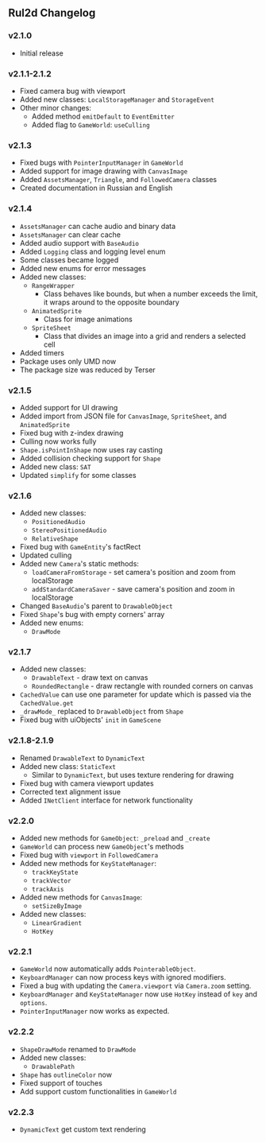 ## Rul2d Changelog

### v2.1.0

- Initial release

### v2.1.1-2.1.2

- Fixed camera bug with viewport
- Added new classes: `LocalStorageManager` and `StorageEvent`
- Other minor changes:
  - Added method `emitDefault` to `EventEmitter`
  - Added flag to `GameWorld`: `useCulling`

### v2.1.3

- Fixed bugs with `PointerInputManager` in `GameWorld`
- Added support for image drawing with `CanvasImage`
- Added `AssetsManager`, `Triangle`, and `FollowedCamera` classes
- Created documentation in Russian and English

### v2.1.4

- `AssetsManager` can cache audio and binary data
- `AssetsManager` can clear cache
- Added audio support with `BaseAudio`
- Added `Logging` class and logging level enum
- Some classes became logged
- Added new enums for error messages
- Added new classes:
  - `RangeWrapper`
    - Class behaves like bounds, but when a number exceeds the limit, it wraps around to the opposite boundary
  - `AnimatedSprite`
    - Class for image animations
  - `SpriteSheet`
    - Class that divides an image into a grid and renders a selected cell
- Added timers
- Package uses only UMD now
- The package size was reduced by Terser

### v2.1.5

- Added support for UI drawing
- Added import from JSON file for `CanvasImage`, `SpriteSheet`, and `AnimatedSprite`
- Fixed bug with z-index drawing
- Culling now works fully
- `Shape.isPointInShape` now uses ray casting
- Added collision checking support for `Shape`
- Added new class: `SAT`
- Updated `simplify` for some classes

### v2.1.6

- Added new classes: 
  - `PositionedAudio`
  - `StereoPositionedAudio`
  - `RelativeShape`
- Fixed bug with `GameEntity`'s factRect
- Updated culling
- Added new `Camera`'s static methods:
  - `loadCameraFromStorage` - set camera's position and zoom from localStorage
  - `addStandardCameraSaver` - save camera's position and zoom in localStorage
- Changed `BaseAudio`'s parent to `DrawableObject`
- Fixed `Shape`'s bug with empty corners' array
- Added new enums:
  - `DrawMode`

### v2.1.7

- Added new classes:
  - `DrawableText` - draw text on canvas
  - `RoundedRectangle` - draw rectangle with rounded corners on canvas
- `CachedValue` can use one parameter for update which is passed via the `CachedValue.get`
- `_drawMode_` replaced to `DrawableObject` from `Shape`
- Fixed bug with uiObjects' `init` in `GameScene`

### v2.1.8-2.1.9

- Renamed `DrawableText` to `DynamicText`
- Added new class: `StaticText`
  - Similar to `DynamicText`, but uses texture rendering for drawing
- Fixed bug with camera viewport updates
- Corrected text alignment issue
- Added `INetClient` interface for network functionality

### v2.2.0

- Added new methods for `GameObject`: `_preload` and `_create`
- `GameWorld` can process new `GameObject`'s methods
- Fixed bug with `viewport` in `FollowedCamera`
- Added new methods for `KeyStateManager`: 
  - `trackKeyState`
  - `trackVector`
  - `trackAxis`
- Added new methods for `CanvasImage`: 
  - `setSizeByImage`
- Added new classes:
  - `LinearGradient`
  - `HotKey`

### v2.2.1

- `GameWorld` now automatically adds `PointerableObject`.
- `KeyboardManager` can now process keys with ignored modifiers.
- Fixed a bug with updating the `Camera.viewport` via `Camera.zoom` setting.
- `KeyboardManager` and `KeyStateManager` now use `HotKey` instead of `key` and `options`.
- `PointerInputManager` now works as expected.

### v2.2.2

- `ShapeDrawMode` renamed to `DrawMode`
- Added new classes:
  - `DrawablePath`
- `Shape` has `outlineColor` now
- Fixed support of touches
- Add support custom functionalities in `GameWorld`

### v2.2.3

- `DynamicText` get custom text rendering